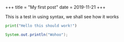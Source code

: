 +++
title = "My first post"
date = 2019-11-21
+++

This is a test in using syntax, we shall see how it works





```python
print("Hello this should work!")
```

```java
System.out.println("Wohoo");
```
